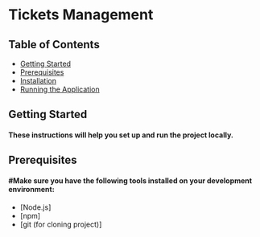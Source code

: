 # Tickets Management


## Table of Contents
- [Getting Started](#getting-started)
- [Prerequisites](#prerequisites)
- [Installation](#installation)
- [Running the Application](#running-the-application)


## Getting Started

#### These instructions will help you set up and run the project locally.


## Prerequisites
#### #Make sure you have the following tools installed on your development environment:
- [Node.js]
- [npm]
- [git (for cloning project)]
